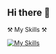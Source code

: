 ## Hi there 👋

⚒️ My Skills ⚒️

[![My Skills](https://skillicons.dev/icons?i=c,eclipse,py,raspberrypi,ros,unity,vscode,anaconda,arduino,autocad,ai,pytorch)](https://skillicons.dev)
